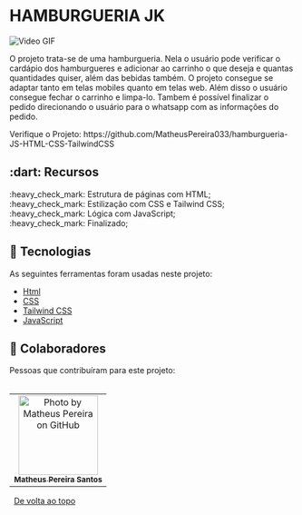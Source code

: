 # HAMBURGUERIA JK
<img src="https://github.com/MatheusPereira033/hamburgueria-JS-HTML-CSS-TailwindCSS/blob/main/Apresenta%C3%A7%C3%A3o%20hamburgueria%20jk.gif?raw=true" alt="Video GIF">
<p>O projeto trata-se de uma hamburgueria. Nela o usuário pode verificar o cardápio dos hamburgueres e adicionar ao carrinho o que deseja e quantas quantidades quiser, além das bebidas também. O projeto consegue se adaptar tanto em telas mobiles quanto em telas web. Além disso o usuário consegue fechar o carrinho e limpa-lo. Tambem é possível finalizar o pedido direcionando o usuário para o whatsapp com as informações do pedido.</p>
Verifique o Projeto: https://github.com/MatheusPereira033/hamburgueria-JS-HTML-CSS-TailwindCSS
<br>
<h2>:dart: Recursos</h2>
:heavy_check_mark: Estrutura de páginas com HTML;<br>
:heavy_check_mark: Estilização com CSS e Tailwind CSS;<br>
:heavy_check_mark: Lógica com JavaScript;<br>
:heavy_check_mark: Finalizado;<br>

<h2>🚀 Tecnologias</h2>
As seguintes ferramentas foram usadas neste projeto:<br>

- [Html](https://developer.mozilla.org/en-US/docs/Web/HTML/Element/html/)
- [CSS](https://developer.mozilla.org/en-US/docs/Web/CSS)
- [Tailwind CSS](https://developer.mozilla.org/en-US/docs/Web/tailwindCSS)
- [JavaScript](https://developer.mozilla.org/en-US/docs/Web/JavaScript)


<h2>🤝 Colaboradores</h2>
Pessoas que contribuíram para este projeto:
<br>
<br>
<table>
  <tr>
    <td align="center">
      <a href="#">
        <img src="https://avatars.githubusercontent.com/u/111443981?s=400&u=5b2c6c85263f06610a2865e2eea4bf55ef6815a7&v=4" width="140px;" alt="Photo by Matheus Pereira on GitHub"/><br>
        <sub>
          <b>Matheus Pereira Santos</b>
        </sub>
      </a>
    </all>
  </tr>
</table>

&#xa0;
<a href="#top">De volta ao topo</a>

